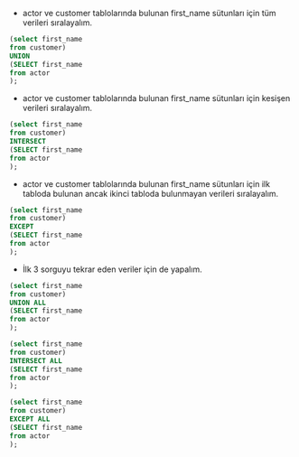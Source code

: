 - actor ve customer tablolarında bulunan first_name sütunları için tüm verileri sıralayalım.
```sql
(select first_name 
from customer)
UNION
(SELECT first_name 
from actor
);
```
- actor ve customer tablolarında bulunan first_name sütunları için kesişen verileri sıralayalım.
```sql
(select first_name 
from customer)
INTERSECT 
(SELECT first_name 
from actor
);
```
- actor ve customer tablolarında bulunan first_name sütunları için ilk tabloda bulunan ancak ikinci tabloda bulunmayan verileri sıralayalım.
```sql
(select first_name 
from customer)
EXCEPT
(SELECT first_name 
from actor
);
```
- İlk 3 sorguyu tekrar eden veriler için de yapalım.
```sql
(select first_name 
from customer)
UNION ALL
(SELECT first_name 
from actor
);
```
```sql
(select first_name 
from customer)
INTERSECT ALL
(SELECT first_name 
from actor
);
```
```sql
(select first_name 
from customer)
EXCEPT ALL
(SELECT first_name 
from actor
);
```
